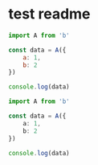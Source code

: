 # test readme

```js
import A from 'b'

const data = A({
	a: 1,
	b: 2
})

console.log(data)
```

<!-- eslint-skip -->
```ts
import A from 'b'

const data = A({
	a: 1,
	b: 2
})

console.log(data)
```
